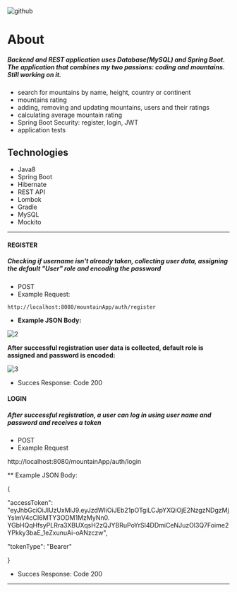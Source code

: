 ![github](https://user-images.githubusercontent.com/40741056/74937413-4304d980-53ec-11ea-8010-58655042feb5.jpg)

# About

##### Backend and REST application uses Database(MySQL) and Spring Boot. The application that combines my two passions: coding and mountains. Still working on it.

* search for mountains by name, height, country or continent
* mountains rating
* adding, removing and updating mountains, users and their ratings
* calculating average mountain rating
* Spring Boot Security: register, login, JWT
* application tests

## Technologies

* Java8
* Spring Boot
* Hibernate
* REST API
* Lombok
* Gradle
* MySQL
* Mockito

____________________________________________________________________________________________________________
####  REGISTER
##### Checking if username isn't already taken, collecting user data, assigning the default "User" role and encoding the password
* POST
* Example Request:
````
http://localhost:8080/mountainApp/auth/register
````           
* **Example JSON Body:**

![2](https://user-images.githubusercontent.com/115692643/223805685-bed74601-7613-4127-a979-fded67a482b5.png)

**After successful registration user data is collected, default role is assigned and password is encoded:**

![3](https://user-images.githubusercontent.com/115692643/223806594-e7f6cfe2-61db-461c-a527-8728f309ee2b.png)

* Succes Response: Code 200

#### LOGIN
##### After successful registration, a user can log in using user name and password and receives a token
* POST
* Example Request

http://localhost:8080/mountainApp/auth/login

** Example JSON Body:

{

"accessToken": "eyJhbGciOiJIUzUxMiJ9.eyJzdWIiOiJEb21pOTgiLCJpYXQiOjE2NzgzNDgzMjYsImV4cCI6MTY3ODM1MzMyNn0.
YGbHQqHfsyPLRra3XBUXqsH2zQJYBRuPoYrSI4DDmiCeNJuzOl3Q7Foime2YPkky3baE_1eZxunuAi-oANzczw",

"tokenType": "Bearer"

}

* Succes Response: Code 200



___________________________________________________________________________________________________________________________________________

````
